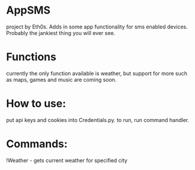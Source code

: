 # AppSMS
project by Eth0s. Adds in some app functionality for sms enabled devices. Probably the jankiest thing you will ever see.
# Functions
currently the only function available is weather, but support for more such as maps, games and music are coming soon. 
# How to use:
put api keys and cookies into Credentials.py. to run, run command handler. 
# Commands:
!Weather - gets current weather for specified city
